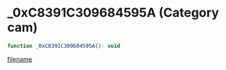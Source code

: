 # _0xC8391C309684595A (Category cam)

```js
function _0xC8391C309684595A(): void
```

[filename](_0xC8391C309684595A_m.md ':include')